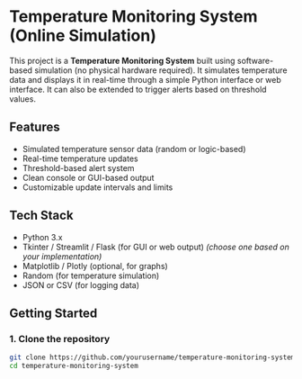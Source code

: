 # Temperature Monitoring System (Online Simulation)

This project is a **Temperature Monitoring System** built using software-based simulation (no physical hardware required). It simulates temperature data and displays it in real-time through a simple Python interface or web interface. It can also be extended to trigger alerts based on threshold values.

## Features

- Simulated temperature sensor data (random or logic-based)
- Real-time temperature updates
- Threshold-based alert system
- Clean console or GUI-based output
- Customizable update intervals and limits

## Tech Stack

- Python 3.x
- Tkinter / Streamlit / Flask (for GUI or web output) *(choose one based on your implementation)*
- Matplotlib / Plotly (optional, for graphs)
- Random (for temperature simulation)
- JSON or CSV (for logging data)

## Getting Started

### 1. Clone the repository
```bash
git clone https://github.com/yourusername/temperature-monitoring-system.git
cd temperature-monitoring-system
